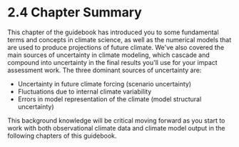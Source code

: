 # 2.4 Chapter Summary

This chapter of the guidebook has introduced you to some fundamental terms and concepts in climate science, as well as the numerical models that are used to produce projections of future climate. We've also covered the main sources of uncertainty in climate modeling, which cascade and compound into uncertainty in the final results you'll use for your impact assessment work. The three dominant sources of uncertainty are:

* Uncertainty in future climate forcing (scenario uncertainty)
* Fluctuations due to internal climate variability 
* Errors in model representation of the climate (model structural uncertainty)

This background knowledge will be critical moving forward as you start to work with both observational climate data and climate model output in the following chapters of this guidebook.